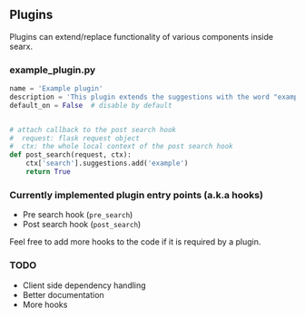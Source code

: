 ## Plugins

Plugins can extend/replace functionality of various components inside searx.

### example_plugin.py

```python
name = 'Example plugin'
description = 'This plugin extends the suggestions with the word "example"'
default_on = False  # disable by default


# attach callback to the post search hook
#  request: flask request object
#  ctx: the whole local context of the post search hook
def post_search(request, ctx):
    ctx['search'].suggestions.add('example')
    return True
```


### Currently implemented plugin entry points (a.k.a hooks)

 * Pre search hook (`pre_search`)
 * Post search hook (`post_search`)

Feel free to add more hooks to the code if it is required by a plugin.


### TODO

 * Client side dependency handling
 * Better documentation
 * More hooks
